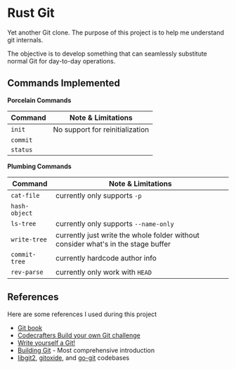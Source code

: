 # Rust Git

Yet another Git clone. The purpose of this project is to help me understand git internals.

The objective is to develop something that can seamlessly substitute normal Git for day-to-day operations.

## Commands Implemented

**Porcelain Commands**

| Command  | Note & Limitations              |
|----------|---------------------------------|
| `init`   | No support for reinitialization |
| `commit` |                                 |
| `status` |                                 |

**Plumbing Commands**

| Command       | Note & Limitations                                                                |
|---------------|-----------------------------------------------------------------------------------|
| `cat-file`    | currently only supports `-p`                                                      |
| `hash-object` |                                                                                   |
| `ls-tree`     | currently only supports `--name-only`                                             |
| `write-tree`  | currently just write the whole folder without consider what's in the stage buffer |
| `commit-tree` | currently hardcode author info                                                    |
| `rev-parse`   | currently only work with `HEAD`                                                   |

## References

Here are some references I used during this project

- [Git book](https://git-scm.com/book/en/v2)
- [Codecrafters Build your own Git challenge](https://app.codecrafters.io/courses/git)
- [Write yourself a Git!](https://wyag.thb.lt)
- [Building Git](https://shop.jcoglan.com/building-git/) - Most comprehensive introduction
- [libgit2](https://libgit2.org/), [gitoxide](https://docs.rs/gix/latest/gix),
  and [go-git](https://github.com/go-git/go-git) codebases

